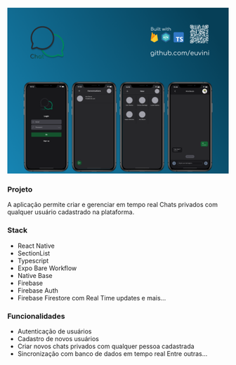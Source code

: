 ![](https://github.com/euvini/Chat/blob/main/capa.png)

### Projeto
A aplicação permite criar e gerenciar em tempo real Chats privados com qualquer usuário cadastrado na plataforma.

### Stack

- React Native
- SectionList
- Typescript
- Expo Bare Workflow
- Native Base
- Firebase
- Firebase Auth
- Firebase Firestore com Real Time updates
e mais...

### Funcionalidades

- Autenticação de usuários
- Cadastro de novos usuários
- Criar novos chats privados com qualquer pessoa cadastrada
- Sincronização com banco de dados em tempo real
Entre outras...

